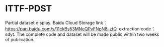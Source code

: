 # ITTF-PDST
Partial dataset display. Baidu Cloud Storage link：https://pan.baidu.com/s/11ckBs53MNeQPvFNpN8-ztQ. extraction code：sdyt.
The complete code and dataset will be made public within two weeks of publication.
